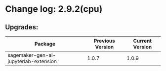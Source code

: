 # Change log: 2.9.2(cpu)

## Upgrades: 

Package | Previous Version | Current Version
---|---|---
sagemaker-gen-ai-jupyterlab-extension|1.0.7|1.0.9
